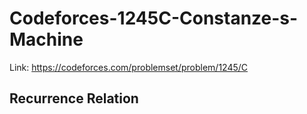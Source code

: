 # Codeforces-1245C-Constanze-s-Machine
Link: https://codeforces.com/problemset/problem/1245/C
## Recurrence Relation
